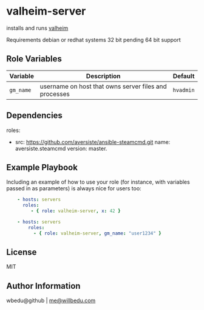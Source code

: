 valheim-server
=========

installs and runs [valheim](https://www.valheimgame.com/)

Requirements
  debian or redhat systems 32 bit
  pending 64 bit support


Role Variables
--------------

| Variable | Description | Default |
|----------|-------------|---------|
| `gm_name` | username on host that owns server files and processes | `hvadmin` |

Dependencies
------------
roles:
  - src: https://github.com/aversiste/ansible-steamcmd.git
    name: aversiste.steamcmd
    version: master.

Example Playbook
----------------

Including an example of how to use your role (for instance, with variables passed in as parameters) is always nice for users too:
```yaml
    - hosts: servers
      roles:
         - { role: valheim-server, x: 42 }

    - hosts: servers
        roles:
          - { role: valheim-server, gm_name: "user1234" }
```
License
-------

MIT

Author Information
------------------
wbedu@github | me@willbedu.com
